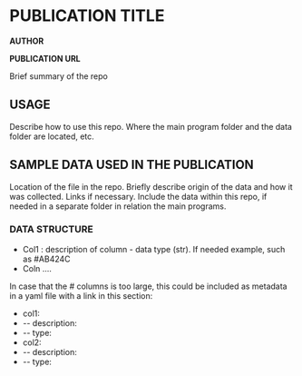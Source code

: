 # PUBLICATION TITLE

**AUTHOR**

**PUBLICATION URL**

Brief summary of the repo

## USAGE

Describe how to use this repo. Where the main program folder and the data folder are located, etc.

## SAMPLE DATA USED IN THE PUBLICATION

Location of the file in the repo. Briefly describe origin of the data and how it was collected. Links if necessary. Include the data within this repo, if needed in a separate folder in relation the main programs.

### DATA STRUCTURE

- Col1 : description of column - data type (str). If needed example, such as #AB424C
- Coln ....

In case that the # columns is too large, this could be included as metadata in a yaml file with a link in this section:

- col1:
- --   description:
- --  type:
- col2:
- --   description:
- --   type:
